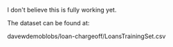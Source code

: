 I don't believe this is fully working yet.  

The dataset can be found at:

davewdemoblobs/loan-chargeoff/LoansTrainingSet.csv
